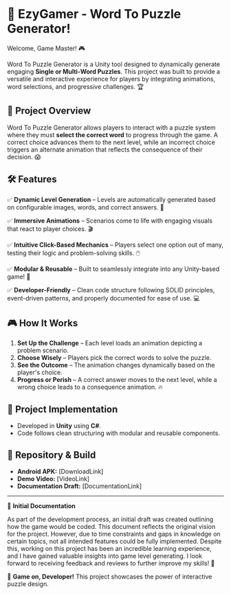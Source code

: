 # 🧩 EzyGamer - Word To Puzzle Generator!

Welcome, Game Master! 🎮

Word To Puzzle Generator is a Unity tool designed to dynamically generate engaging **Single or Multi-Word Puzzles**. This project was built to provide a versatile and interactive experience for players by integrating animations, word selections, and progressive challenges. 🏆

## 🎯 Project Overview

Word To Puzzle Generator allows players to interact with a puzzle system where they must **select the correct word** to progress through the game. A correct choice advances them to the next level, while an incorrect choice triggers an alternate animation that reflects the consequence of their decision. 😱

## 🛠️ Features

✅ **Dynamic Level Generation** – Levels are automatically generated based on configurable images, words, and correct answers. 📜

✅ **Immersive Animations** – Scenarios come to life with engaging visuals that react to player choices. 🎬

✅ **Intuitive Click-Based Mechanics** – Players select one option out of many, testing their logic and problem-solving skills. 🖱️

✅ **Modular & Reusable** – Built to seamlessly integrate into any Unity-based game! 🔄

✅ **Developer-Friendly** – Clean code structure following SOLID principles, event-driven patterns, and properly documented for ease of use. 💻

## 🎮 How It Works

1. **Set Up the Challenge** – Each level loads an animation depicting a problem scenario.
2. **Choose Wisely** – Players pick the correct words to solve the puzzle.
3. **See the Outcome** – The animation changes dynamically based on the player's choice.
4. **Progress or Perish** – A correct answer moves to the next level, while a wrong choice leads to a consequence animation. 🔥

## 🚀 Project Implementation

- Developed in **Unity** using **C#**.
- Code follows clean structuring with modular and reusable components.

## 📂 Repository & Build

- **Android APK:** [DownloadLink]
- **Demo Video:** [VideoLink]
- **Documentation Draft:** [DocumentationLink]

---

📜 **Initial Documentation**

As part of the development process, an initial draft was created outlining how the game would be coded. This document reflects the original vision for the project. However, due to time constraints and gaps in knowledge on certain topics, not all intended features could be fully implemented. Despite this, working on this project has been an incredible learning experience, and I have gained valuable insights into game level generating. I look forward to receiving feedback and reviews to further improve my skills! 🚀

👾 **Game on, Developer!** This project showcases the power of interactive puzzle design. 
